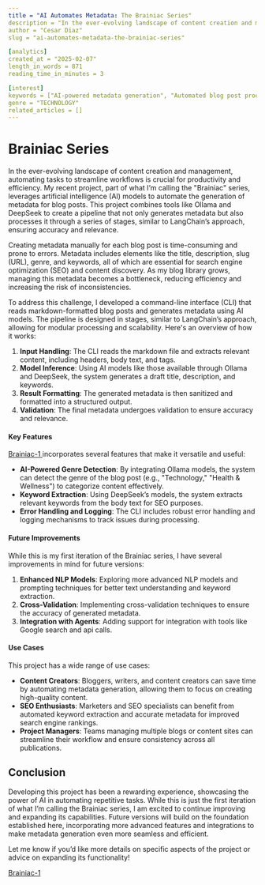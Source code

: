 ```yaml
---
title = "AI Automates Metadata: The Brainiac Series"
description = "In the ever-evolving landscape of content creation and management, automating tasks to streamline workflows is crucial for productivity and efficiency. My recent project, part of what I’m calling the 'Brainiac' series, leverages artificial intelligence (AI) models to automate the generation of metadata for blog posts. This project combines tools like Ollama and DeepSeek to create a pipeline that not only generates metadata but also processes it through a series of stages, similar to LangChain’s approach, ensuring accuracy and relevance."
author = "Cesar Diaz"
slug = "ai-automates-metadata-the-brainiac-series"

[analytics]
created_at = "2025-02-07"
length_in_words = 871
reading_time_in_minutes = 3

[interest]
keywords = ["AI-powered metadata generation", "Automated blog post processing", "Ollama", "DeepSeek", "NLP models", "Markdown parsing", "Command-line interface (CLI)", "Genre detection", "Keyword extraction", "Content creation tools", "SEO optimization", "Blog management", "Validation", "Error handling", "Logging", "Marketing teams"]
genre = "TECHNOLOGY"
related_articles = []
---
```


# Brainiac Series

In the ever-evolving landscape of content creation and management, automating tasks to streamline workflows is crucial for productivity and efficiency. My recent project, part of what I’m calling the "Brainiac" series, leverages artificial intelligence (AI) models to automate the generation of metadata for blog posts. This project combines tools like Ollama and DeepSeek to create a pipeline that not only generates metadata but also processes it through a series of stages, similar to LangChain’s approach, ensuring accuracy and relevance.

Creating metadata manually for each blog post is time-consuming and prone to errors. Metadata includes elements like the title, description, slug (URL), genre, and keywords, all of which are essential for search engine optimization (SEO) and content discovery. As my blog library grows, managing this metadata becomes a bottleneck, reducing efficiency and increasing the risk of inconsistencies.

To address this challenge, I developed a command-line interface (CLI) that reads markdown-formatted blog posts and generates metadata using AI models. The pipeline is designed in stages, similar to LangChain’s approach, allowing for modular processing and scalability. Here's an overview of how it works:

1. **Input Handling**: The CLI reads the markdown file and extracts relevant content, including headers, body text, and tags.
1. **Model Inference**: Using AI models like those available through Ollama and DeepSeek, the system generates a draft title, description, and keywords.
1. **Result Formatting**: The generated metadata is then sanitized and formatted into a structured output.
1. **Validation**: The final metadata undergoes validation to ensure accuracy and relevance.

#### Key Features

[ Brainiac-1 ](https://github.com/Ces-D/Brainiac-1) incorporates several features that make it versatile and useful:

- **AI-Powered Genre Detection**: By integrating Ollama models, the system can detect the genre of the blog post (e.g., "Technology," "Health & Wellness") to categorize content
  effectively.
- **Keyword Extraction**: Using DeepSeek’s models, the system extracts relevant keywords from the body text for SEO purposes.
- **Error Handling and Logging**: The CLI includes robust error handling and logging mechanisms to track issues during processing.

#### Future Improvements

While this is my first iteration of the Brainiac series, I have several improvements in mind for future versions:

1. **Enhanced NLP Models**: Exploring more advanced NLP models and prompting techniques for better text understanding and keyword extraction.
1. **Cross-Validation**: Implementing cross-validation techniques to ensure the accuracy of generated metadata.
1. **Integration with Agents**: Adding support for integration with tools like Google search and api calls.

#### Use Cases

This project has a wide range of use cases:

- **Content Creators**: Bloggers, writers, and content creators can save time by automating metadata generation, allowing them to focus on creating high-quality content.
- **SEO Enthusiasts**: Marketers and SEO specialists can benefit from automated keyword extraction and accurate metadata for improved search engine rankings.
- **Project Managers**: Teams managing multiple blogs or content sites can streamline their workflow and ensure consistency across all publications.

## Conclusion

Developing this project has been a rewarding experience, showcasing the power of AI in automating repetitive tasks. While this is just the first iteration of what I’m calling the
Brainiac series, I am excited to continue improving and expanding its capabilities. Future versions will build on the foundation established here, incorporating more advanced features
and integrations to make metadata generation even more seamless and efficient.

Let me know if you’d like more details on specific aspects of the project or advice on expanding its functionality!

[ Brainiac-1 ](https://github.com/Ces-D/Brainiac-1)
